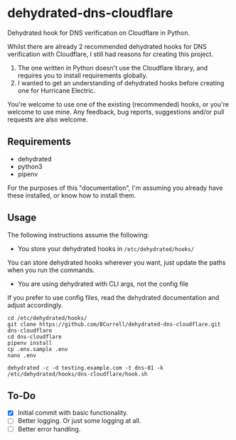 # dehydrated-dns-cloudflare

Dehydrated hook for DNS verification on Cloudflare in Python.

Whilst there are already 2 recommended dehydrated hooks for DNS verification with Cloudflare, I still had reasons for creating this project.

1) The one written in Python doesn't use the Cloudflare library, and requires you to install requirements globally.
2) I wanted to get an understanding of dehydrated hooks before creating one for Hurricane Electric.

You're welcome to use one of the existing (recommended) hooks, or you're welcome to use mine. Any feedback, bug reports, suggestions and/or pull requests are also welcome.

## Requirements

- dehydrated
- python3
- pipenv

For the purposes of this "documentation", I'm assuming you already have these installed, or know how to install them.

## Usage

The following instructions assume the following:

- You store your dehydrated hooks in `/etc/dehydrated/hooks/`

You can store dehydrated hooks wherever you want, just update the paths when you run the commands.

- You are using dehydrated with CLI args, not the config file

If you prefer to use config files, read the dehydrated documentation and adjust accordingly.

```shell
cd /etc/dehydrated/hooks/
git clone https://github.com/BCurrell/dehydrated-dns-cloudflare.git dns-cloudflare
cd dns-cloudflare
pipenv install
cp .env.sample .env
nano .env
```

```shell
dehydrated -c -d testing.example.com -t dns-01 -k /etc/dehydrated/hooks/dns-cloudflare/hook.sh
```

## To-Do

- [x] Initial commit with basic functionality.
- [ ] Better logging. Or just some logging at all.
- [ ] Better error handling.

